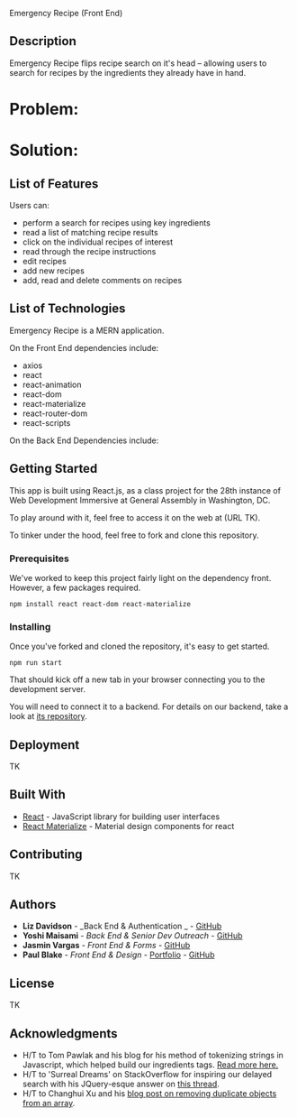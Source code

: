 Emergency Recipe (Front End)

## Description

Emergency Recipe flips recipe search on it's head – allowing users to search for recipes by the ingredients they already have in hand.

# Problem:


# Solution:

## List of Features

Users can:

- perform a search for recipes using key ingredients
- read a list of matching recipe results
- click on the individual recipes of interest
- read through the recipe instructions
- edit recipes
- add new recipes
- add, read and delete comments on recipes

## List of Technologies

Emergency Recipe is a MERN application.

On the Front End dependencies include:

- axios
- react
- react-animation
- react-dom
- react-materialize
- react-router-dom
- react-scripts

On the Back End Dependencies include:

## Getting Started

This app is built using React.js, as a class project for the 28th instance of Web Development Immersive at General Assembly in Washington, DC.

To play around with it, feel free to access it on the web at (URL TK).

To tinker under the hood, feel free to fork and clone this repository.

### Prerequisites

We've worked to keep this project fairly light on the dependency front. However, a few packages required.

```
npm install react react-dom react-materialize
```

### Installing

Once you've forked and cloned the repository, it's easy to get started.

```
npm run start
```

That should kick off a new tab in your browser connecting you to the development server.

You will need to connect it to a backend. For details on our backend, take a look at [its repository](https://github.com/pnblake/emergency-recipe-back).

## Deployment

<!-- Add additional notes about how to deploy this on a live system -->

TK

## Built With

- [React](https://reactjs.org/) - JavaScript library for building user interfaces
- [React Materialize](https://react-materialize.github.io/#/) - Material design components for react

## Contributing

<!-- Please read [CONTRIBUTING.md](https://gist.github.com/PurpleBooth/b24679402957c63ec426) for details on our code of conduct, and the process for submitting pull requests to us. -->

TK

## Authors

- **Liz Davidson** - _Back End & Authentication _ - [GitHub](<[https://github.com/PurpleBooth](https://github.com/ldavidson45)>)
- **Yoshi Maisami** - _Back End & Senior Dev Outreach_ - [GitHub](https://github.com/yoshimaisami)
- **Jasmin Vargas** - _Front End & Forms_ - [GitHub](https://github.com/jasvr)
- **Paul Blake** - _Front End & Design_ - [Portfolio](https://pnblake.com) - [GitHub](https://github.com/pnblake)

## License

TK

## Acknowledgments

- H/T to Tom Pawlak and his blog for his method of tokenizing strings in Javascript, which helped build our ingredients tags. [Read more here.](https://blog.abelotech.com/posts/split-string-into-tokens-javascript/)
- H/T to 'Surreal Dreams' on StackOverflow for inspiring our delayed search with his JQuery-esque answer on [this thread](https://stackoverflow.com/questions/4220126/run-javascript-function-when-user-finishes-typing-instead-of-on-key-up).
- H/T to Changhui Xu and his [blog post on removing duplicate objects from an array](https://codeburst.io/javascript-array-distinct-5edc93501dc4).

